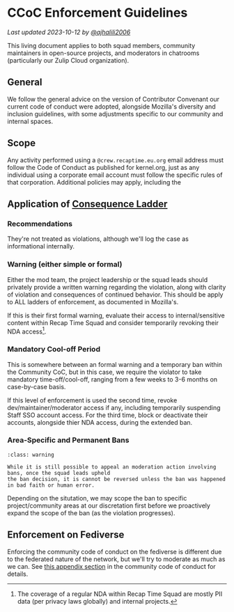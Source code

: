 # CCoC Enforcement Guidelines

_Last updated 2023-10-12 by [@ajhalili2006](https://mau.dev/ajhalili2006)_

This living document applies to both squad members, community maintainers in open-source projects,
and moderators in chatrooms (particularly our Zulip Cloud organization).

## General

We follow the general advice on the version of Contributor Convenant our current code of
conduct were adopted, alongside Mozilla's diversity and inclusion guidelines, with some
adjustments specific to our community and internal spaces.

## Scope

Any activity performed using a `@crew.recaptime.eu.org` email address must follow the
Code of Conduct as published for kernel.org, just as any individual using a corporate
email account must follow the specific rules of that corporation. Additional policies
may apply, including the

## Application of [Consequence Ladder]

[Consequence Ladder]: https://github.com/mozilla/inclusion/blob/master/code-of-conduct-enforcement/consequence-ladder.md

### Recommendations

They're not treated as violations, although we'll log the case as informational
internally.

### Warning (either simple or formal)

Either the mod team, the project leadership or the squad leads should privately
provide a written warning regarding the violation, along with clarity of violation
and consequences of continued behavior. This should be apply to ALL ladders of
enforcement, as documented in Mozilla's.

If this is their first formal warning, evaluate their access to internal/sensitive content
within Recap Time Squad and consider temporarily revoking their NDA access[^1].

[^1]: The coverage of a regular NDA within Recap Time Squad are mostly PII data (per privacy laws
globally) and internal projects.

### Mandatory Cool-off Period

This is somewhere between an formal warning and a temporary ban within the Community CoC,
but in this case, we require the violator to take mandatory time-off/cool-off, ranging from
a few weeks to 3-6 months on case-by-case basis.

If this level of enforcement is used the second time, revoke dev/maintainer/moderator access
if any, including temporarily suspending Staff SSO account access. For the third time, block
or deactivate their accounts, alongside thier NDA access, during the extended ban.

### Area-Specific and Permanent Bans

```{admonition} Bans and blocks should be only used as last resort.
:class: warning

While it is still possible to appeal an moderation action involving bans, once the squad leads upheld
the ban decision, it is cannot be reversed unless the ban was happened in bad faith or human error.
```

Depending on the situtation, we may scope the ban to specific project/community areas
at our discretation first before we proactively expand the scope of the ban (as the violation
progresses).

## Enforcement on Fediverse

Enforcing the community code of conduct on the fediverse is different due to
the federated nature of the network, but we'll try to moderate as much as we
can. See [this appendix section](../code-of-conduct/index.md#violations-affecting-other-communities-or-coming-from-other-communities)
in the community code of conduct for details.
